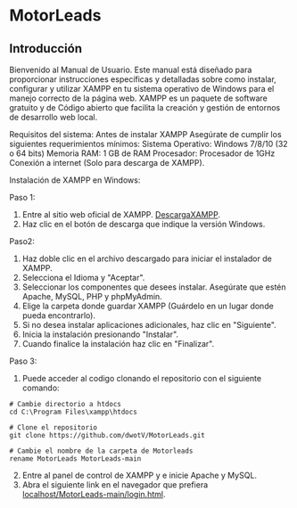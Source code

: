 # MotorLeads


## Introducción
Bienvenido al Manual de Usuario. Este manual está diseñado para proporcionar instrucciones específicas y detalladas sobre como instalar, configurar y utilizar XAMPP en tu sistema operativo de Windows para el manejo correcto de la página web.
XAMPP es un paquete de software gratuito y de Código abierto que facilita la creación y gestión de entornos de desarrollo web local.



Requisitos del sistema:
Antes de instalar XAMPP Asegúrate de cumplir los siguientes requerimientos mínimos:
Sistema Operativo: Windows 7/8/10 (32 o 64 bits)
Memoria RAM: 1 GB de RAM
Procesador: Procesador de 1GHz
Conexión a internet (Solo para descarga de XAMPP).

Instalación de XAMPP en Windows:

Paso 1:
1. Entre al sitio web oficial de XAMPP. [DescargaXAMPP](https://www.apachefriends.org/es/index.html).
2. Haz clic en el botón de descarga que indique la versión Windows.

Paso2: 
1. Haz doble clic en el archivo descargado para iniciar el instalador de XAMPP.
2. Selecciona el Idioma y "Aceptar".
3. Seleccionar los componentes que desees instalar. Asegúrate que estén Apache, MySQL, PHP y phpMyAdmin.
4. Elige la carpeta donde guardar XAMPP (Guárdelo en un lugar donde pueda encontrarlo).
5. Si no desea instalar aplicaciones adicionales, haz clic en "Siguiente".
6. Inicia la instalación presionando "Instalar".
7. Cuando finalice la instalación haz clic en "Finalizar".

Paso 3:
1. Puede acceder al codigo clonando el repositorio con el siguiente comando:
```
# Cambie directorio a htdocs
cd C:\Program Files\xampp\htdocs 

# Clone el repositorio
git clone https://github.com/dwotV/MotorLeads.git

# Cambie el nombre de la carpeta de Motorleads
rename MotorLeads MotorLeads-main
```

2. Entre al panel de control de XAMPP y e inicie Apache y MySQL.
4. Abra el siguiente link en el navegador que prefiera [localhost/MotorLeads-main/login.html](localhost/MotorLeads-main/login.html).


